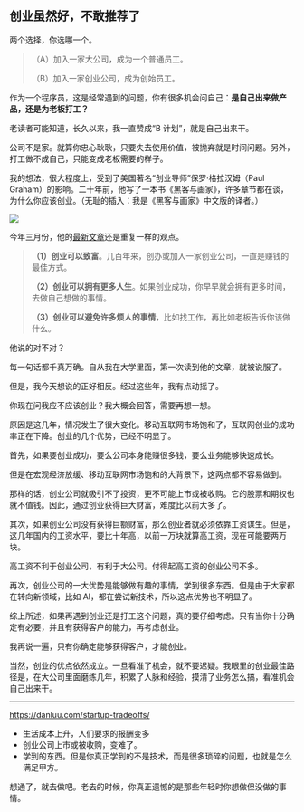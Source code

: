 ## 创业虽然好，不敢推荐了

两个选择，你选哪一个。

>（A）加入一家大公司，成为一个普通员工。
>
>（B）加入一家创业公司，成为创始员工。

作为一个程序员，这是经常遇到的问题，你有很多机会问自己：**是自己出来做产品，还是为老板打工？**

老读者可能知道，长久以来，我一直赞成“B 计划”，就是自己出来干。

公司不是家。就算你忠心耿耿，只要失去使用价值，被抛弃就是时间问题。另外，打工做不成自己，只能变成老板需要的样子。

我的想法，很大程度上，受到了美国著名“创业导师”保罗·格拉汉姆（Paul Graham）的影响。二十年前，他写了一本书《黑客与画家》，许多章节都在谈，为什么你应该创业。（无耻的插入：我是《黑客与画家》中文版的译者。）

![](https://cdn.beekka.com/blogimg/asset/202405/bg2024052606.webp)

今年三月份，他的[最新文章](https://www.paulgraham.com/google.html)还是重复一样的观点。

> **（1）创业可以致富**。几百年来，创办或加入一家创业公司，一直是赚钱的最佳方式。
> 
> **（2）创业可以拥有更多人生**。如果创业成功，你早早就会拥有更多时间，去做自己想做的事情。
>
> **（3）创业可以避免许多烦人的事情**，比如找工作，再比如老板告诉你该做什么。

他说的对不对？

每一句话都千真万确。自从我在大学里面，第一次读到他的文章，就被说服了。

但是，我今天想说的正好相反。经过这些年，我有点动摇了。

你现在问我应不应该创业？我大概会回答，需要再想一想。

原因是这几年，情况发生了很大变化。移动互联网市场饱和了，互联网创业的成功率正在下降。创业的几个优势，已经不明显了。

首先，如果要创业成功，要么公司本身能赚很多钱，要么业务能够快速成长。

但是在宏观经济放缓、移动互联网市场饱和的大背景下，这两点都不容易做到。

那样的话，创业公司就吸引不了投资，更不可能上市或被收购。它的股票和期权也就不值钱。因此，通过创业获得巨大财富，难度比以前大多了。

其次，如果创业公司没有获得巨额财富，那么创业者就必须依靠工资谋生。但是，这几年国内的工资水平，要比十年高，以前一万块就算高工资，现在可能要两万块。

高工资不利于创业公司，有利于大公司。付得起高工资的创业公司不多。

再次，创业公司的一大优势是能够做有趣的事情，学到很多东西。但是由于大家都在转向新领域，比如 AI，都在尝试新技术，所以这点优势也不明显了。

综上所述，如果再遇到创业还是打工这个问题，真的要仔细考虑。只有当你十分确定有必要，并且有获得客户的能力，再考虑创业。

我再说一遍，只有你确定能够获得客户，才能创业。

当然，创业的优点依然成立。一旦看准了机会，就不要迟疑。我眼里的创业最佳路径是，在大公司里面磨练几年，积累了人脉和经验，摸清了业务怎么搞，看准机会自己出来干。

---

https://danluu.com/startup-tradeoffs/

- 生活成本上升，人们要求的报酬变多
- 创业公司上市或被收购，变难了。
- 学到的东西。但是你真正学到的不是技术，而是很多琐碎的问题，也就是怎么满足甲方。

想通了，就去做吧。老去的时候，你真正遗憾的是那些年轻时你想做但没做的事情。